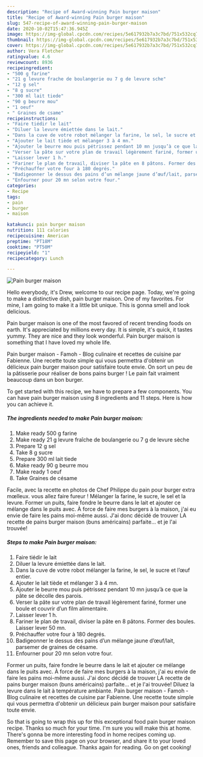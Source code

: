 ```yaml
---
description: "Recipe of Award-winning Pain burger maison"
title: "Recipe of Award-winning Pain burger maison"
slug: 547-recipe-of-award-winning-pain-burger-maison
date: 2020-10-02T15:47:36.945Z
image: https://img-global.cpcdn.com/recipes/5e617932b7a3c7bd/751x532cq70/pain-burger-maison-photo-principale-de-la-recette.jpg
thumbnail: https://img-global.cpcdn.com/recipes/5e617932b7a3c7bd/751x532cq70/pain-burger-maison-photo-principale-de-la-recette.jpg
cover: https://img-global.cpcdn.com/recipes/5e617932b7a3c7bd/751x532cq70/pain-burger-maison-photo-principale-de-la-recette.jpg
author: Vera Fletcher
ratingvalue: 4.6
reviewcount: 8936
recipeingredient:
- "500 g farine"
- "21 g levure frache de boulangerie ou 7 g de levure sche"
- "12 g sel"
- "8 g sucre"
- "300 ml lait tiede"
- "90 g beurre mou"
- "1 oeuf"
- " Graines de csame"
recipeinstructions:
- "Faire tiédir le lait"
- "Diluer la levure émiettée dans le lait."
- "Dans la cuve de votre robot mélanger la farine, le sel, le sucre et l’œuf entier."
- "Ajouter le lait tiède et mélanger 3 à 4 mn."
- "Ajouter le beurre mou puis pétrissez pendant 10 mn jusqu’à ce que la pâte se décolle des parois."
- "Verser la pâte sur votre plan de travail légèrement fariné, former une boule et couvrir d’un film alimentaire."
- "Laisser lever 1 h."
- "Fariner le plan de travail, diviser la pâte en 8 pâtons. Former des boules. Laisser lever 50 mn."
- "Préchauffer votre four à 180 degrés."
- "Badigeonner le dessus des pains d’un mélange jaune d’œuf/lait, parsemer de graines de césame."
- "Enfourner pour 20 mn selon votre four."
categories:
- Recipe
tags:
- pain
- burger
- maison

katakunci: pain burger maison 
nutrition: 111 calories
recipecuisine: American
preptime: "PT18M"
cooktime: "PT50M"
recipeyield: "1"
recipecategory: Lunch

---
```



![Pain burger maison](https://img-global.cpcdn.com/recipes/5e617932b7a3c7bd/751x532cq70/pain-burger-maison-photo-principale-de-la-recette.jpg)

Hello everybody, it's Drew, welcome to our recipe page. Today, we're going to make a distinctive dish, pain burger maison. One of my favorites. For mine, I am going to make it a little bit unique. This is gonna smell and look delicious.

Pain burger maison is one of the most favored of recent trending foods on earth. It's appreciated by millions every day. It is simple, it's quick, it tastes yummy. They are nice and they look wonderful. Pain burger maison is something that I have loved my whole life.

Pain burger maison - Famoh - Blog culinaire et recettes de cuisine par Fabienne. Une recette toute simple qui vous permettra d&#39;obtenir un délicieux pain burger maison pour satisfaire toute envie. On sort un peu de la pâtisserie pour réaliser de bons pains burger ! Le pain fait vraiment beaucoup dans un bon burger.


To get started with this recipe, we have to prepare a few components. You can have pain burger maison using 8 ingredients and 11 steps. Here is how you can achieve it.

<!--inarticleads1-->

##### The ingredients needed to make Pain burger maison:

1. Make ready 500 g farine
1. Make ready 21 g levure fraîche de boulangerie ou 7 g de levure sèche
1. Prepare 12 g sel
1. Take 8 g sucre
1. Prepare 300 ml lait tiede
1. Make ready 90 g beurre mou
1. Make ready 1 oeuf
1. Take  Graines de césame


Facile, avec la recette en photos de Chef Philippe du pain pour burger extra mœlleux. vous allez faire fureur ! Mélanger la farine, le sucre, le sel et la levure. Former un puits, faire fondre le beurre dans le lait et ajouter ce mélange dans le puits avec. À force de faire mes burgers à la maison, j&#39;ai eu envie de faire les pains moi-même aussi. J&#39;ai donc décidé de trouver LA recette de pains burger maison (buns américains) parfaite… et je l&#39;ai trouvée! 

<!--inarticleads2-->

##### Steps to make Pain burger maison:

1. Faire tiédir le lait
1. Diluer la levure émiettée dans le lait.
1. Dans la cuve de votre robot mélanger la farine, le sel, le sucre et l’œuf entier.
1. Ajouter le lait tiède et mélanger 3 à 4 mn.
1. Ajouter le beurre mou puis pétrissez pendant 10 mn jusqu’à ce que la pâte se décolle des parois.
1. Verser la pâte sur votre plan de travail légèrement fariné, former une boule et couvrir d’un film alimentaire.
1. Laisser lever 1 h.
1. Fariner le plan de travail, diviser la pâte en 8 pâtons. Former des boules. Laisser lever 50 mn.
1. Préchauffer votre four à 180 degrés.
1. Badigeonner le dessus des pains d’un mélange jaune d’œuf/lait, parsemer de graines de césame.
1. Enfourner pour 20 mn selon votre four.


Former un puits, faire fondre le beurre dans le lait et ajouter ce mélange dans le puits avec. À force de faire mes burgers à la maison, j&#39;ai eu envie de faire les pains moi-même aussi. J&#39;ai donc décidé de trouver LA recette de pains burger maison (buns américains) parfaite… et je l&#39;ai trouvée! Diluez la levure dans le lait à température ambiante. Pain burger maison - Famoh - Blog culinaire et recettes de cuisine par Fabienne. Une recette toute simple qui vous permettra d&#39;obtenir un délicieux pain burger maison pour satisfaire toute envie. 

So that is going to wrap this up for this exceptional food pain burger maison recipe. Thanks so much for your time. I'm sure you will make this at home. There's gonna be more interesting food in home recipes coming up. Remember to save this page on your browser, and share it to your loved ones, friends and colleague. Thanks again for reading. Go on get cooking!
